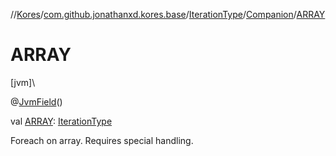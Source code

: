 //[Kores](../../../../index.md)/[com.github.jonathanxd.kores.base](../../index.md)/[IterationType](../index.md)/[Companion](index.md)/[ARRAY](-a-r-r-a-y.md)

# ARRAY

[jvm]\

@[JvmField](https://kotlinlang.org/api/latest/jvm/stdlib/kotlin.jvm/-jvm-field/index.html)()

val [ARRAY](-a-r-r-a-y.md): [IterationType](../index.md)

Foreach on array. Requires special handling.
